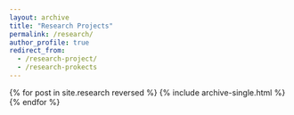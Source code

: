 ```yaml
---
layout: archive
title: "Research Projects"
permalink: /research/
author_profile: true
redirect_from:
  - /research-project/
  - /research-prokects
---
```


{% for post in site.research reversed %}
  {% include archive-single.html %}
{% endfor %}
